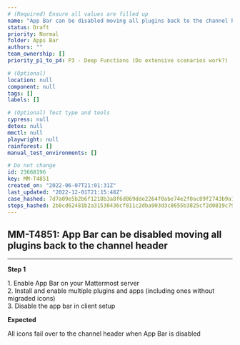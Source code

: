 ```yaml
---
# (Required) Ensure all values are filled up
name: "App Bar can be disabled moving all plugins back to the channel header"
status: Draft
priority: Normal
folder: Apps Bar
authors: ""
team_ownership: []
priority_p1_to_p4: P3 - Deep Functions (Do extensive scenarios work?)

# (Optional)
location: null
component: null
tags: []
labels: []

# (Optional) Test type and tools
cypress: null
detox: null
mmctl: null
playwright: null
rainforest: []
manual_test_environments: []

# Do not change
id: 23668196
key: MM-T4851
created_on: "2022-06-07T21:01:31Z"
last_updated: "2022-12-01T21:15:48Z"
case_hashed: 7d7a09e5b2b6f1218b3a8f6d869dde2264f0abe74e2f0ac89f2743b9a1364267aa70b577a714b5f79b665008e9a58754
steps_hashed: 2b8cd62481b2a31530436cf811c2dba903d3c8655b3825cf2d0819c7949e0f66855143cbd95ed8b328b6e3ee63fcb226
---
```


<!-- (Auto-generated) Based on frontmatter's "key" and "name" -->

## MM-T4851: App Bar can be disabled moving all plugins back to the channel header

---

**Step 1**

1\. Enable App Bar on your Mattermost server\
2\. Install and enable multiple plugins and apps (including ones without migraded icons)\
3\. Disable the app bar in client setup

**Expected**

All icons fail over to the channel header when App Bar is disabled

